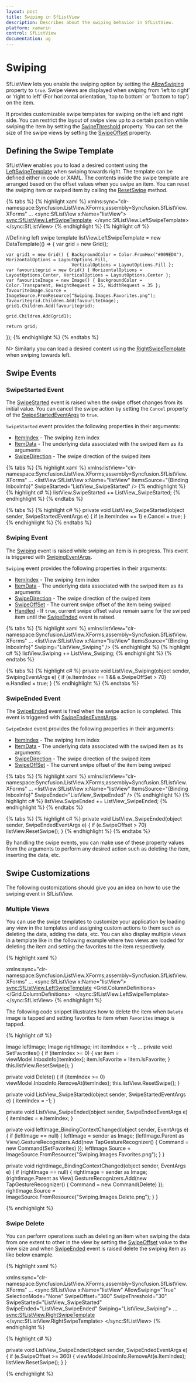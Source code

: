 ```yaml
---
layout: post
title: Swiping in SfListView
description: Describes about the swiping behavior in SfListView.
platform: xamarin
control: SfListView
documentation: ug
---
```


# Swiping

SfListView lets you enable the swiping option by setting the [AllowSwiping](https://help.syncfusion.com/cr/cref_files/xamarin/sflistview/Syncfusion.SfListView.XForms~Syncfusion.ListView.XForms.SfListView~AllowSwiping.html) property to `true`. Swipe views are displayed when swiping from ‘left to right’ or ‘right to left’ (For horizontal orientation, 'top to bottom' or 'bottom to top') on the item. 

It provides customizable swipe templates for swiping on the left and right side. You can restrict the layout of swipe view up to a certain position while swiping the item by setting the [SwipeThreshold](https://help.syncfusion.com/cr/cref_files/xamarin/sflistview/Syncfusion.SfListView.XForms~Syncfusion.ListView.XForms.SfListView~SwipeThreshold.html) property. You can set the size of the swipe views by setting the [SwipeOffset](https://help.syncfusion.com/cr/cref_files/xamarin/sflistview/Syncfusion.SfListView.XForms~Syncfusion.ListView.XForms.SfListView~SwipeOffset.html) property. 

## Defining the Swipe Template

SfListView enables you to load a desired content using the [LeftSwipeTemplate](https://help.syncfusion.com/cr/cref_files/xamarin/sflistview/Syncfusion.SfListView.XForms~Syncfusion.ListView.XForms.SfListView~LeftSwipeTemplate.html) when swiping towards right. The template can be defined either in code or XAML. The contents inside the swipe template are arranged based on the offset values when you swipe an item. You can reset the swiping item or swiped item by calling the [ResetSwipe](https://help.syncfusion.com/cr/cref_files/xamarin/sflistview/Syncfusion.SfListView.XForms~Syncfusion.ListView.XForms.SfListView~ResetSwipe.html) method.

{% tabs %}
{% highlight xaml %}
xmlns:sync="clr-namespace:Syncfusion.ListView.XForms;assembly=Syncfusion.SfListView.XForms"
...
<sync:SfListView x:Name="listView">
<sync:SfListView.LeftSwipeTemplate>
   <DataTemplate x:Name="LeftSwipeTemplate">
      <Grid>
         <Grid BackgroundColor="#009EDA" HorizontalOptions="Fill" VerticalOptions="Fill" Grid.Column="0">
            <Grid VerticalOptions="Center" HorizontalOptions="Center">
              <Image Grid.Column="0"
                     Grid.Row="0"
                     BackgroundColor="Transparent"
                     HeightRequest="35"
                     WidthRequest="35"
                     Source="Favorites.png" />
            </Grid>
         </Grid>
      </Grid>
   </DataTemplate>
</sync:SfListView.LeftSwipeTemplate>
</sync:SfListView>
{% endhighlight %}
{% highlight c# %}

//Defining left swipe template
listView.LeftSwipeTemplate = new DataTemplate(() =>
{
    var grid = new Grid();

    var grid1 = new Grid() { BackgroundColor = Color.FromHex("#009EDA"), HorizontalOptions = LayoutOptions.Fill, 
                             VerticalOptions = LayoutOptions.Fill };
    var favouritegrid = new Grid() { HorizontalOptions = LayoutOptions.Center, VerticalOptions = LayoutOptions.Center };
    var favouriteImage = new Image() { BackgroundColor = Color.Transparent, HeightRequest = 35, WidthRequest = 35 };
    favouriteImage.Source = ImageSource.FromResource("Swiping.Images.Favorites.png");
    favouritegrid.Children.Add(favouriteImage);
    grid1.Children.Add(favouritegrid);

    grid.Children.Add(grid1);

    return grid;

});
{% endhighlight %}
{% endtabs %}

N> Similarly you can load a desired content using the [RightSwipeTemplate](https://help.syncfusion.com/cr/cref_files/xamarin/sflistview/Syncfusion.SfListView.XForms~Syncfusion.ListView.XForms.SfListView~RightSwipeTemplate.html) when swiping towards left.

## Swipe Events

### SwipeStarted Event

The [SwipeStarted](https://help.syncfusion.com/cr/cref_files/xamarin/sflistview/Syncfusion.SfListView.XForms~Syncfusion.ListView.XForms.SfListView~SwipeStarted_EV.html) event is raised when the swipe offset changes from its initial value. You can cancel the swipe action by setting the `Cancel` property of the [SwipeStartedEventArgs](https://help.syncfusion.com/cr/cref_files/xamarin/sflistview/Syncfusion.SfListView.XForms~Syncfusion.ListView.XForms.SwipeStartedEventArgs.html) to `true`. 

`SwipeStarted` event provides the following properties in their arguments:

* [ItemIndex](https://help.syncfusion.com/cr/cref_files/xamarin/sflistview/Syncfusion.SfListView.XForms~Syncfusion.ListView.XForms.SwipeStartedEventArgs~ItemIndex.html) - The swiping item index 
* [ItemData](https://help.syncfusion.com/cr/cref_files/xamarin/sflistview/Syncfusion.SfListView.XForms~Syncfusion.ListView.XForms.SwipeStartedEventArgs~ItemData.html) - The underlying data associated with the swiped item as its arguments 
* [SwipeDirection](https://help.syncfusion.com/cr/cref_files/xamarin/sflistview/Syncfusion.SfListView.XForms~Syncfusion.ListView.XForms.SwipeStartedEventArgs~SwipeDirection.html) - The swipe direction of the swiped item

{% tabs %}
{% highlight xaml %}
xmlns:listView="clr-namespace:Syncfusion.ListView.XForms;assembly=Syncfusion.SfListView.XForms"
...
<listView:SfListView x:Name="listView" ItemsSource="{Binding InboxInfo}" 
                     SwipeStarted="ListView_SwipeStarted" />
{% endhighlight %}
{% highlight c# %}
listView.SwipeStarted += ListView_SwipeStarted;
{% endhighlight %}
{% endtabs %}

{% tabs %}
{% highlight c# %}
private void ListView_SwipeStarted(object sender, SwipeStartedEventArgs e)
{
   if (e.ItemIndex == 1)
      e.Cancel = true;
}
{% endhighlight %}
{% endtabs %}

### Swiping Event
 
The [Swiping](https://help.syncfusion.com/cr/cref_files/xamarin/sflistview/Syncfusion.SfListView.XForms~Syncfusion.ListView.XForms.SfListView~Swiping_EV.html) event is raised while swiping an item is in progress. This event is triggered with [SwipingEventArgs](https://help.syncfusion.com/cr/cref_files/xamarin/sflistview/Syncfusion.SfListView.XForms~Syncfusion.ListView.XForms.SwipingEventArgs.html).

`Swiping` event provides the following properties in their arguments:

* [ItemIndex](https://help.syncfusion.com/cr/cref_files/xamarin/sflistview/Syncfusion.SfListView.XForms~Syncfusion.ListView.XForms.SwipingEventArgs~ItemIndex.html) - The swiping item index 
* [ItemData](https://help.syncfusion.com/cr/cref_files/xamarin/sflistview/Syncfusion.SfListView.XForms~Syncfusion.ListView.XForms.SwipingEventArgs~ItemData.html) - The underlying data associated with the swiped item as its arguments 
* [SwipeDirection](https://help.syncfusion.com/cr/cref_files/xamarin/sflistview/Syncfusion.SfListView.XForms~Syncfusion.ListView.XForms.SwipingEventArgs~SwipeDirection.html) - The swipe direction of the swiped item
* [SwipeOffSet](https://help.syncfusion.com/cr/cref_files/xamarin/sflistview/Syncfusion.SfListView.XForms~Syncfusion.ListView.XForms.SwipingEventArgs~SwipeOffSet.html) - The current swipe offset of the item being swiped
* [Handled](https://help.syncfusion.com/cr/cref_files/xamarin/sflistview/Syncfusion.SfListView.XForms~Syncfusion.ListView.XForms.SwipingEventArgs~Handled.html) - If `true`, current swipe offset value remain same for the swiped item until the [SwipeEnded](https://help.syncfusion.com/cr/cref_files/xamarin/sflistview/Syncfusion.SfListView.XForms~Syncfusion.ListView.XForms.SfListView~SwipeEnded_EV.html) event is raised.

{% tabs %}
{% highlight xaml %}
xmlns:listView="clr-namespace:Syncfusion.ListView.XForms;assembly=Syncfusion.SfListView.XForms"
...
<listView:SfListView x:Name="listView" ItemsSource="{Binding InboxInfo}" 
                     Swiping="ListView_Swiping" />
{% endhighlight %}
{% highlight c# %}
listView.Swiping += ListView_Swiping;
{% endhighlight %}
{% endtabs %}

{% tabs %}
{% highlight c# %}
private void ListView_Swiping(object sender, SwipingEventArgs e)
{
   if (e.ItemIndex == 1 && e.SwipeOffSet > 70)
       e.Handled = true;
}
{% endhighlight %}
{% endtabs %}

### SwipeEnded Event

The [SwipeEnded](https://help.syncfusion.com/cr/cref_files/xamarin/sflistview/Syncfusion.SfListView.XForms~Syncfusion.ListView.XForms.SfListView~SwipeEnded_EV.html) event is fired when the swipe action is completed. This event is triggered with [SwipeEndedEventArgs](https://help.syncfusion.com/cr/cref_files/xamarin/sflistview/Syncfusion.SfListView.XForms~Syncfusion.ListView.XForms.SwipeEndedEventArgs.html).

`SwipeEnded` event provides the following properties in their arguments: 

* [ItemIndex](https://help.syncfusion.com/cr/cref_files/xamarin/sflistview/Syncfusion.SfListView.XForms~Syncfusion.ListView.XForms.SwipeEndedEventArgs~ItemIndex.html) - The swiping item index 
* [ItemData](https://help.syncfusion.com/cr/cref_files/xamarin/sflistview/Syncfusion.SfListView.XForms~Syncfusion.ListView.XForms.SwipeEndedEventArgs~ItemData.html) - The underlying data associated with the swiped item as its arguments 
* [SwipeDirection](https://help.syncfusion.com/cr/cref_files/xamarin/sflistview/Syncfusion.SfListView.XForms~Syncfusion.ListView.XForms.SwipeEndedEventArgs~SwipeDirection.html) - The swipe direction of the swiped item
* [SwipeOffSet](https://help.syncfusion.com/cr/cref_files/xamarin/sflistview/Syncfusion.SfListView.XForms~Syncfusion.ListView.XForms.SwipeEndedEventArgs~SwipeOffset.html) - The current swipe offset of the item being swiped

{% tabs %}
{% highlight xaml %}
xmlns:listView="clr-namespace:Syncfusion.ListView.XForms;assembly=Syncfusion.SfListView.XForms"
...
<listView:SfListView x:Name="listView" ItemsSource="{Binding InboxInfo}" 
                     SwipeEnded="ListView_SwipeEnded" />
{% endhighlight %}
{% highlight c# %}
listView.SwipeEnded += ListView_SwipeEnded;
{% endhighlight %}
{% endtabs %}

{% tabs %}
{% highlight c# %}
private void ListView_SwipeEnded(object sender, SwipeEndedEventArgs e)
{
  if (e.SwipeOffset > 70)
      listView.ResetSwipe();
}
{% endhighlight %}
{% endtabs %}

By handling the swipe events, you can make use of these property values from the arguments to perform any desired action such as deleting the item, inserting the data, etc. 

## Swipe Customizations

The following customizations should give you an idea on how to use the swiping event in SfListView.

### Multiple Views

You can use the swipe templates to customize your application by loading any view in the templates and assigning custom actions to them such as deleting the data, adding the data, etc. You can also display multiple views in a template like in the following example where two views are loaded for deleting the item and setting the favorites to the item respectively.

{% highlight xaml %}

xmlns:sync="clr-namespace:Syncfusion.ListView.XForms;assembly=Syncfusion.SfListView.XForms"
...
<sync:SfListView x:Name="listView">
<sync:SfListView.LeftSwipeTemplate>
      <DataTemplate x:Name="LeftSwipeTemplate">
        <Grid>
          <Grid.ColumnDefinitions>
            <ColumnDefinition Width="*" />
            <ColumnDefinition Width="*" />
          </Grid.ColumnDefinitions>
          <Grid BackgroundColor="#009EDA" HorizontalOptions="Fill" VerticalOptions="Fill" Grid.Column="0">
            <Grid VerticalOptions="Center" HorizontalOptions="Center">
              <Image Grid.Column="0"
                     Grid.Row="0"
                     BackgroundColor="Transparent"
                     HeightRequest="35"
                     WidthRequest="35"
                     BindingContextChanged="leftImage_BindingContextChanged"
                     Source="Favorites.png" />
            </Grid>
          </Grid>
          <Grid BackgroundColor="#DC595F" HorizontalOptions="Fill" VerticalOptions="Fill" Grid.Column="1">
            <Grid VerticalOptions="Center" HorizontalOptions="Center">
              <Image Grid.Column="0"
                     Grid.Row="0"
                     HeightRequest="35"
                     WidthRequest="35"
                     BackgroundColor="Transparent"
                     BindingContextChanged="rightImage_BindingContextChanged"
                     Source="Delete.png" />
            </Grid>
          </Grid>
        </Grid>
      </DataTemplate>
</sync:SfListView.LeftSwipeTemplate>
</sync:SfListView>
{% endhighlight %}

The following code snippet illustrates how to delete the item when `Delete` image is tapped and setting favorites to item when `Favorites` image is tapped.

{% highlight c# %}

Image leftImage;
Image rightImage;
int itemIndex = -1;
...
private void SetFavorites()
{
   if (itemIndex >= 0)
   {
       var item = viewModel.InboxInfo[itemIndex];
       item.IsFavorite = !item.IsFavorite;
   }
   this.listView.ResetSwipe();
}

private void Delete()
{
   if (itemIndex >= 0)
       viewModel.InboxInfo.RemoveAt(itemIndex);
   this.listView.ResetSwipe();
}

private void ListView_SwipeStarted(object sender, SwipeStartedEventArgs e)
{
   itemIndex = -1;
}

private void ListView_SwipeEnded(object sender, SwipeEndedEventArgs e)
{
   itemIndex = e.ItemIndex;
}

private void leftImage_BindingContextChanged(object sender, EventArgs e)
{
   if (leftImage == null)
   {
      leftImage = sender as Image;
      (leftImage.Parent as View).GestureRecognizers.Add(new TapGestureRecognizer() { Command = new Command(SetFavorites) });
      leftImage.Source = ImageSource.FromResource("Swiping.Images.Favorites.png");
   }
}

private void rightImage_BindingContextChanged(object sender, EventArgs e)
{
   if (rightImage == null)
   {
      rightImage = sender as Image;
      (rightImage.Parent as View).GestureRecognizers.Add(new TapGestureRecognizer() { Command = new Command(Delete) });
      rightImage.Source = ImageSource.FromResource("Swiping.Images.Delete.png");
   }
}

{% endhighlight %}

### Swipe Delete

You can perform operations such as deleting an item when swiping the data from one extent to other in the view by setting the [SwipeOffset](https://help.syncfusion.com/cr/cref_files/xamarin/sflistview/Syncfusion.SfListView.XForms~Syncfusion.ListView.XForms.SfListView~SwipeOffset.html) value to the view size and when [SwipeEnded](https://help.syncfusion.com/cr/cref_files/xamarin/sflistview/Syncfusion.SfListView.XForms~Syncfusion.ListView.XForms.SfListView~SwipeEnded_EV.html) event is raised delete the swiping item as like below example.

{% highlight xaml %}

xmlns:sync="clr-namespace:Syncfusion.ListView.XForms;assembly=Syncfusion.SfListView.XForms"
...
<sync:SfListView x:Name="listView" AllowSwiping="True" SelectionMode="None" SwipeOffset="360" SwipeThreshold="30"
                 SwipeStarted="ListView_SwipeStarted" SwipeEnded="ListView_SwipeEnded" Swiping="ListView_Swiping">
...
<sync:SfListView.RightSwipeTemplate>
    <DataTemplate x:Name="RightSwipeTemplate">
       <Grid BackgroundColor="#DC595F" HorizontalOptions="Fill" VerticalOptions="Fill">
         <Grid VerticalOptions="Center" HorizontalOptions="Center">
            <Image Grid.Column="0"
                   Grid.Row="0"
                   HeightRequest="35"
                   WidthRequest="35"
                   BackgroundColor="Transparent"
                   Source="Delete.png" />
         </Grid>
       </Grid>
    </DataTemplate>
</sync:SfListView.RightSwipeTemplate>
</sync:SfListView>
{% endhighlight %}

{% highlight c# %}

private void ListView_SwipeEnded(object sender, SwipeEndedEventArgs e)
{
  if (e.SwipeOffset >= 360)
  {
     viewModel.InboxInfo.RemoveAt(e.ItemIndex);
     listView.ResetSwipe();
  }
}

{% endhighlight %}